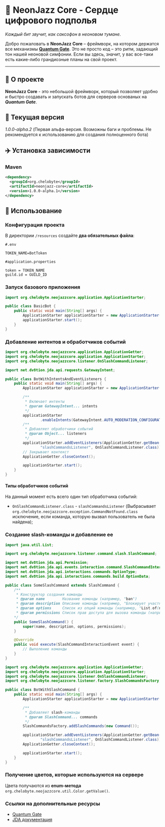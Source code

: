 # 🎷 NeonJazz Core - Сердце цифрового подполья
*Каждый бит звучит, как саксофон в неоновом тумане.*

Добро пожаловать в **NeonJazz Core** – фреймворк, на котором держатся все механизмы **[Quantum Gate](EmptyLink)**. Это не просто код – это ритм, задающий тон нашей неоновой симфонии. Если вы здесь, значит, у вас все-таки есть какие-либо грандиозные планы на свой проект.

---

## 🔧 О проекте
**NeonJazz Core** - это небольшой фреймворк, который позволяет удобно и быстро создавать и запускать ботов для серверов основаных на ***Quantum Gate***.

## 📡 Текущая версия
*1.0.0-alpha.2* (Первая альфа-версия. Возможны баги и проблемы. Не рекомендуется к использованию для создания полноценного бота)

## ✈️ Установка зависимости
### Maven
```pom.xml
<dependency>
  <groupId>org.chelobyte</groupId>
  <artifactId>neonjazz-core</artifactId>
  <version>1.0.0-alpha.1</version>
</dependency>
```
## 📌 Использование
### Конфигурация проекта
В директории `/resources` создайте **два обязательных файла**:
```.env
#.env

TOKEN_NAME=BotToken
```
```application.properties
#application.properties

token = TOKEN_NAME
guild.id = GUILD_ID
```

### Запуск базового приложения
```Java
import org.chelobyte.neojazzcore.application.ApplicationStarter;

public class BasicBot {
    public static void main(String[] args) {
        ApplicationStarter applicationStarter = new ApplicationStarter();
        applicationStarter.start();
    }
}
```

### Добавление интентов и обработчиков событий
```Java
import org.chelobyte.neojazzcore.application.ApplicationGetter;
import org.chelobyte.neojazzcore.application.ApplicationStarter;
import org.chelobyte.neojazzcore.listener.OnSlashCommandListener;

import net.dv8tion.jda.api.requests.GatewayIntent;

public class BotWithIntentsAndEventListeners {
    public static void main(String[] args) {
        ApplicationStarter applicationStarter = new ApplicationStarter();

        /**
         * Включает интенты
         * @param GatewayIntent... intents
         */
        applicationStarter
                .enableIntents(GatewayIntent.AUTO_MODERATION_CONFIGURATION);
        /**
         * Добавляет обработчики событий
         * @param Object... listeners
         */
        applicationStarter.addEventListeners(ApplicationGetter.getBean(
                "slashCommandsListener", OnSlashCommandListener.class));
        // Закрывает контекст
        ApplicationGetter.closeContext();

        applicationStarter.start();
    }
}
```
#### Типы обработчиков событий
На данный момент есть всего один тип обработчика событий:
- `OnSlashCommandListener.class` - `slashCommandsListener` (Выбрасывает `org.chelobyte.neojazzcore.exception.CommandNotFound.class` исключение, если команда, которую вызвал пользователь не была найдена);

### Создание slash-команды и добавление ее
```Java
import java.util.List;

import org.chelobyte.neojazzcore.listener.command.slash.SlashCommand;

import net.dv8tion.jda.api.Permission;
import net.dv8tion.jda.api.events.interaction.command.SlashCommandInteractionEvent;
import net.dv8tion.jda.api.interactions.commands.OptionType;
import net.dv8tion.jda.api.interactions.commands.build.OptionData;

public class SomeSlashCommand extends SlashCommand {
    /**
     * Конструктор создания команды
     * @param name        Название команды (например, "ban")
     * @param description Описание команды (например, "Блокирует участника сервера")
     * @param options     Список из опций команды (например, "List.of(new OptionData(OptionType.STRING, "reason", "Причина блокировки"))")
     * @param permissions Список прав доступа для вызова команды (например, "List.of(Permission.BAN_MEMBERS)")
    */
    public SomeSlashCommand() {
        super(name, description, options, permissions);
    }

    @Override
    public void execute(SlashCommandInteractionEvent event) {
        // Выполение команды
    }
}
```
```Java
import org.chelobyte.neojazzcore.application.ApplicationGetter;
import org.chelobyte.neojazzcore.application.ApplicationStarter;
import org.chelobyte.neojazzcore.listener.OnSlashCommandListener;
import org.chelobyte.neojazzcore.listener.factory.SlashCommandsFactory;

public class BotWithSlashCommand {
    public static void main(String[] args) {
        ApplicationStarter applicationStarter = new ApplicationStarter();

        /**
         * Добавляет slash-команды
         * @param SlashCommand... commands
         */
        SlashCommandsFactory.addSlashCommands(new Command());

        applicationStarter.addEventListeners(ApplicationGetter.getBean(
                "slashCommandsListener", OnSlashCommandListener.class));
        ApplicationGetter.closeContext();

        applicationStarter.start();
    }
}
```

### Получение цветов, которые используются на сервере
Цвета получаются из **enum-метода** `org.chelobyte.neojazzcore.util.Color.getValue()`.

### Ссылки на дополнительные ресурсы
- [Quantum Gate](DeletedLink)
- [JDA документация](https://jda.wiki/)